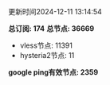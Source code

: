 更新时间2024-12-11 13:14:54

**总订阅: 174**
**总节点: 36669**
- vless节点: 11391
- hysteria2节点: 11

**google ping有效节点: 2359**
